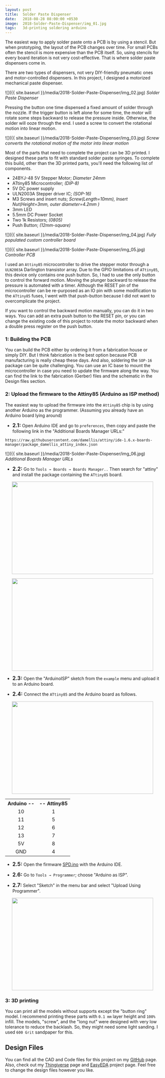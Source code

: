```yaml
---
layout: post
title:  Solder Paste Dispenser
date:   2018-08-28 08:00:00 +0530
image:  2018-Solder-Paste-Dispenser/img_01.jpg
tags:   3d-printing soldering arduino
---
```

The easiest way to apply solder paste onto a PCB is by using a stencil. But when prototyping, the layout of the PCB changes over time. For small PCBs often the stencil is more expensive than the PCB itself. So, using stencils for every board iteration is not very cost-effective. That is where solder paste dispensers come in.

There are two types of dispensers, not very DIY-friendly pneumatic ones and motor-controlled dispensers. In this project, I designed a motorized mechanical paste dispenser.

![]({{ site.baseurl }}/media/2018-Solder-Paste-Dispenser/img_02.jpg)
*Solder Paste Dispenser*

Pressing the button one time dispensed a fixed amount of solder through the nozzle. If the trigger button is left alone for some time, the motor will rotate some steps backward to release the pressure inside. Otherwise, the solder will ooze through the end. I used a screw to convert the rotational motion into linear motion.

![]({{ site.baseurl }}/media/2018-Solder-Paste-Dispenser/img_03.jpg)
*Screw converts the rotational motion of the motor into linear motion*

Most of the parts that need to complete the project can be 3D printed. I designed these parts to fit with standard solder paste syringes. To complete this build, other than the 3D printed parts, you'll need the following list of components.

- 24BYJ-48 5V Stepper Motor; *Diameter 24mm*
- ATtiny85 Microcontroller; *(DIP-8)*
- 5V DC power supply
- ULN2003A Stepper driver IC; *(SOP-16)*
- M3 Screws and insert nuts; *Screw(Length=10mm), Insert Nut(Height=3mm, outer diameter=4.2mm )*
- 3mm LED
- 5.5mm DC Power Socket
- Two 1k Resistors; *(0805)*
- Push Button; *(12mm-square)*

![]({{ site.baseurl }}/media/2018-Solder-Paste-Dispenser/img_04.jpg)
*Fully populated custom controller board*

![]({{ site.baseurl }}/media/2018-Solder-Paste-Dispenser/img_05.jpg)
*Controller PCB*

I used an `Attiny85` microcontroller to drive the stepper motor through a `ULN2003A` Darlington transistor array. Due to the GPIO limitations of `ATtiny85`, this device only contains one push button. So, I had to use the only button to control the forward motion. Moving the plunger backward to release the pressure is automated with a timer. Although the RESET pin of the microcontroller can be re-purposed as an IO pin with some modification to the `ATtiny85` fuses, I went with that push-button because I did not want to overcomplicate the project.

If you want to control the backward motion manually, you can do it in two ways. You can add an extra push button to the RESET pin, or you can change the existing code of this project to rotate the motor backward when a double press register on the push button.

### 1: Building the PCB
You can build the PCB either by ordering it from a fabrication house or simply DIY. But I think fabrication is the best option because PCB manufacturing is really cheap these days. And also, soldering the `SOP-16` package can be quite challenging. You can use an IC base to mount the microcontroller in case you need to update the firmware along the way. You can find the link to the fabrication (Gerber) files and the schematic in the Design files section.

### 2: Upload the firmware to the Attiny85 (Arduino as ISP method)
The easiest way to upload the firmware into the `Attiny85` chip is by using another Arduino as the programmer. (Assuming you already have an Arduino board lying around) 

- <big>**2.1:**</big> Open Arduino IDE and go to `preferences`, then copy and paste the following link in the "Additional Boards Manager URLs:"


```
https://raw.githubusercontent.com/damellis/attiny/ide-1.6.x-boards-manager/package_damellis_attiny_index.json
```

![]({{ site.baseurl }}/media/2018-Solder-Paste-Dispenser/img_06.jpg)
*Additional Boards Manager URLs*

- <big>**2.2:**</big> Go to `Tools → Boards → Boards Manager..` Then search for "attiny" and install the package containing the `ATtiny85` board.

<p align="center">
  <img width="460" height="300" src="{{ site.baseurl }}/media/2018-Solder-Paste-Dispenser/img_07.jpg">
</p>

<p align="center">
  <img width="460" height="300" src="{{ site.baseurl }}/media/2018-Solder-Paste-Dispenser/img_08.jpg">
</p>

- <big>**2.3:**</big> Open the "ArduinoISP" sketch from the `example` menu and upload it to an Arduino board.

- <big>**2.4:**</big> Connect the `ATtiny85` and the Arduino board as follows.

<p align="center">
  <img width="460" height="300" src="{{ site.baseurl }}/media/2018-Solder-Paste-Dispenser/img_09.jpg">
</p>

<table style="margin-left: auto; margin-right: auto;">
<tr><th style="text-align:center">Arduino -- </th><th style="text-align:center">-- Attiny85</th></tr>
<tr><td style="text-align:center">10</td> <td style="text-align:center">1</td></tr>
<tr><td style="text-align:center">11</td> <td style="text-align:center">5</td></tr>
<tr><td style="text-align:center">12</td> <td style="text-align:center">6</td></tr>
<tr><td style="text-align:center">13</td> <td style="text-align:center">7</td></tr>
<tr><td style="text-align:center">5V</td> <td style="text-align:center">8</td></tr>
<tr><td style="text-align:center">GND</td><td style="text-align:center">4</td></tr>
</table>


- <big>**2.5:**</big> Open the firmware [SPD.ino](https://github.com/LKbrilliant/Solder-Paste-Dispenser/blob/main/Src/SPD/SPD.ino) with the Arduino IDE.

- <big>**2.6:**</big> Go to `Tools → Programmer`; choose "Arduino as ISP".

- <big>**2.7:**</big> Select "Sketch" in the menu bar and select "Upload Using Programmer".

<p align="center">
  <img width="460" height="300" src="{{ site.baseurl }}/media/2018-Solder-Paste-Dispenser/img_10.jpg">
</p>

### 3: 3D printing
You can print all the models without supports except the "button ring" model. I recommend printing these parts with `0.1 mm` layer height and `100%` infill. The models, "screw", and the "long nut" were designed with very low tolerance to reduce the backlash. So, they might need some light sanding. I used `600 Grit` sandpaper for this.


## Design Files

You can find all the CAD and Code files for this project on my [GitHub](https://github.com/LKbrilliant/Solder-Paste-Dispenser) page. Also, check out my [Thingiverse](https://www.thingiverse.com/thing:3074932) page and [EasyEDA](https://easyeda.com/LKBrilliant/Solder-Paste-Dispenser) project page. Feel free to change the design files however you like.